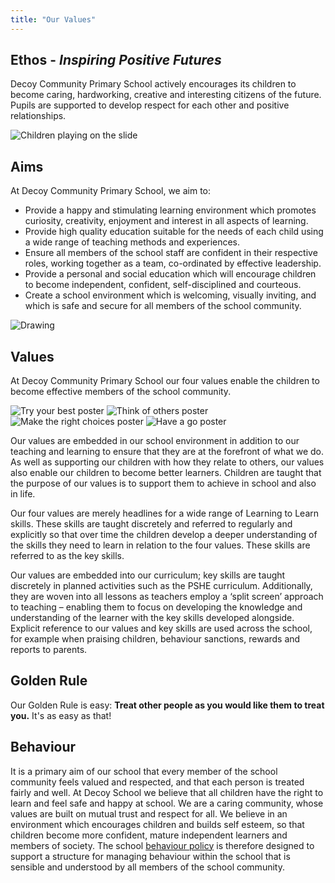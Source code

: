 ```yaml
---
title: "Our Values"
---
```


## Ethos - _Inspiring Positive Futures_

Decoy Community Primary School actively encourages its children to become caring, hardworking, creative and interesting citizens of the future. Pupils are supported to develop respect for each other and positive relationships.

![Children playing on the slide](/uploads/slide.jpg)

## Aims

At Decoy Community Primary School, we aim to:

- Provide a happy and stimulating learning environment which promotes curiosity, creativity, enjoyment and interest in all aspects of learning.
- Provide high quality education suitable for the needs of each child using a wide range of teaching methods and experiences.
- Ensure all members of the school staff are confident in their respective roles, working together as a team, co-ordinated by effective leadership.
- Provide a personal and social education which will encourage children to become independent, confident, self-disciplined and courteous.
- Create a school environment which is welcoming, visually inviting, and which is safe and secure for all members of the school community.

![Drawing](/uploads/drawing2.jpg)

## Values

At Decoy Community Primary School our four values enable the children to become effective members of the school community.

<div class="values-grid">
    <img alt="Try your best poster" src="/images/values/try-your-best.jpg">
    <img alt="Think of others poster" src="/images/values/think-of-others.jpg">
    <img alt="Make the right choices poster" src="/images/values/make-the-right-choices.jpg">
    <img alt="Have a go poster" src="/images/values/have-a-go.jpg">    
</div>

Our values are embedded in our school environment in addition to our teaching and learning to ensure that they are at the forefront of what we do. As well as supporting our children with how they relate to others, our values also enable our children to become better learners. Children are taught that the purpose of our values is to support them to achieve in school and also in life.

Our four values are merely headlines for a wide range of Learning to Learn skills. These skills are taught discretely and referred to regularly and explicitly so that over time the children develop a deeper understanding of the skills they need to learn in relation to the four values. These skills are referred to as the key skills.

Our values are embedded into our curriculum; key skills are taught discretely in planned activities such as the PSHE curriculum. Additionally, they are woven into all lessons as teachers employ a ‘split screen’ approach to teaching – enabling them to focus on developing the knowledge and understanding of the learner with the key skills developed alongside. Explicit reference to our values and key skills are used across the school, for example when praising children, behaviour sanctions, rewards and reports to parents.

## Golden Rule

Our Golden Rule is easy: **Treat other people as you would like them to treat you.**
It's as easy as that!

## Behaviour

It is a primary aim of our school that every member of the school community feels valued and respected, and that each person is treated fairly and well. At Decoy School we believe that all children have the right to learn and feel safe and happy at school. We are a caring community, whose values are built on mutual trust and respect for all. We believe in an environment which encourages children and builds self esteem, so that children become more confident, mature independent learners and members of society. The school [behaviour policy](/uploads/Promoting-Positive-Behaviour-Policy-2018.pdf) is therefore designed to support a structure for managing behaviour within the school that is sensible and understood by all members of the school community.
